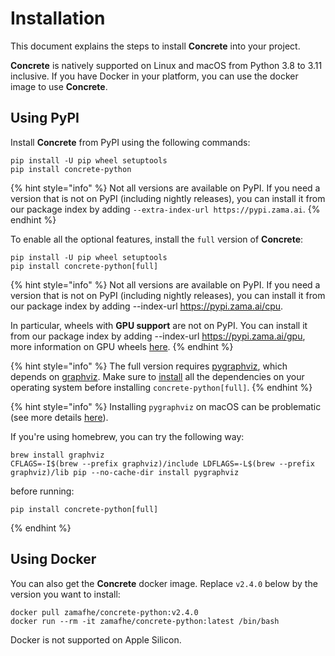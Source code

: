 # Installation

This document explains the steps to install **Concrete** into your project. 

**Concrete** is natively supported on Linux and macOS from Python 3.8 to 3.11 inclusive. If you have Docker in your platform, you can use the docker image to use **Concrete**.

## Using PyPI

Install **Concrete** from PyPI using the following commands:

```shell
pip install -U pip wheel setuptools
pip install concrete-python
```
{% hint style="info" %}
Not all versions are available on PyPI. If you need a version that is not on PyPI (including nightly releases), you can install it from our package index by adding `--extra-index-url https://pypi.zama.ai`.
{% endhint %}

To enable all the optional features, install the `full` version of **Concrete**:

```shell
pip install -U pip wheel setuptools
pip install concrete-python[full]
```

{% hint style="info" %}
Not all versions are available on PyPI. If you need a version that is not on PyPI (including nightly releases), you can install it from our package index by adding --index-url https://pypi.zama.ai/cpu.

In particular, wheels with **GPU support** are not on PyPI. You can install it from our package index by adding --index-url https://pypi.zama.ai/gpu, more information on GPU wheels [here](https://docs.zama.ai/concrete/execution-analysis/gpu_acceleration).
{% endhint %}

{% hint style="info" %}
The full version requires [pygraphviz](https://pygraphviz.github.io/), which depends on [graphviz](https://graphviz.org/). Make sure to [install](https://pygraphviz.github.io/documentation/stable/install.html) all the dependencies on your operating system before installing `concrete-python[full]`. 
{% endhint %}

{% hint style="info" %}
Installing `pygraphviz` on macOS can be problematic (see more details [here](https://github.com/pygraphviz/pygraphviz/issues/11)).

If you're using homebrew, you can try the following way:
```shell
brew install graphviz
CFLAGS=-I$(brew --prefix graphviz)/include LDFLAGS=-L$(brew --prefix graphviz)/lib pip --no-cache-dir install pygraphviz
```
before running:
```shell
pip install concrete-python[full]
```
{% endhint %}

## Using Docker

You can also get the **Concrete** docker image. Replace `v2.4.0` below by the version you want to install:

```shell
docker pull zamafhe/concrete-python:v2.4.0
docker run --rm -it zamafhe/concrete-python:latest /bin/bash
```

Docker is not supported on Apple Silicon.
